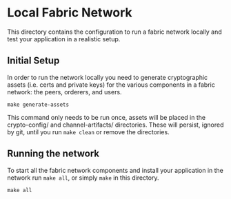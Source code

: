 # Local Fabric Network

This directory contains the configuration to run a fabric network locally and
test your application in a realistic setup.

## Initial Setup

In order to run the network locally you need to generate cryptographic assets
(i.e. certs and private keys) for the various components in a fabric network:
the peers, orderers, and users.

    make generate-assets

This command only needs to be run once, assets will be placed in the
crypto-config/ and channel-artifacts/ directories.  These will persist, ignored
by git, until you run `make clean` or remove the directories.

## Running the network

To start all the fabric network components and install your application in the
network run `make all`, or simply `make` in this directory.

    make all
